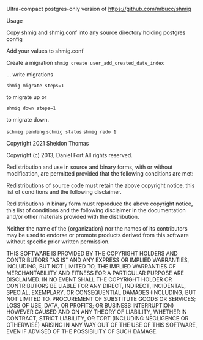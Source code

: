 Ultra-compact postgres-only version of https://github.com/mbucc/shmig

Usage

Copy shmig and shmig.conf into any source directory holding postgres config

Add your values to shmig.conf

Create a migration
`shmig create user_add_created_date_index`

... write migrations

`shmig migrate steps=1`

to migrate up or

`shmig down steps=1`

to migrate down.

`schmig pending`
`schmig status`
`shmig redo 1`

Copyright 2021 Sheldon Thomas

Copyright (c) 2013, Daniel Fort
All rights reserved.

Redistribution and use in source and binary forms, with or without modification,
are permitted provided that the following conditions are met:

  Redistributions of source code must retain the above copyright notice, this
  list of conditions and the following disclaimer.

  Redistributions in binary form must reproduce the above copyright notice, this
  list of conditions and the following disclaimer in the documentation and/or
  other materials provided with the distribution.

  Neither the name of the {organization} nor the names of its
  contributors may be used to endorse or promote products derived from
  this software without specific prior written permission.

THIS SOFTWARE IS PROVIDED BY THE COPYRIGHT HOLDERS AND CONTRIBUTORS "AS IS" AND
ANY EXPRESS OR IMPLIED WARRANTIES, INCLUDING, BUT NOT LIMITED TO, THE IMPLIED
WARRANTIES OF MERCHANTABILITY AND FITNESS FOR A PARTICULAR PURPOSE ARE
DISCLAIMED. IN NO EVENT SHALL THE COPYRIGHT HOLDER OR CONTRIBUTORS BE LIABLE FOR
ANY DIRECT, INDIRECT, INCIDENTAL, SPECIAL, EXEMPLARY, OR CONSEQUENTIAL DAMAGES
(INCLUDING, BUT NOT LIMITED TO, PROCUREMENT OF SUBSTITUTE GOODS OR SERVICES;
LOSS OF USE, DATA, OR PROFITS; OR BUSINESS INTERRUPTION) HOWEVER CAUSED AND ON
ANY THEORY OF LIABILITY, WHETHER IN CONTRACT, STRICT LIABILITY, OR TORT
(INCLUDING NEGLIGENCE OR OTHERWISE) ARISING IN ANY WAY OUT OF THE USE OF THIS
SOFTWARE, EVEN IF ADVISED OF THE POSSIBILITY OF SUCH DAMAGE.

